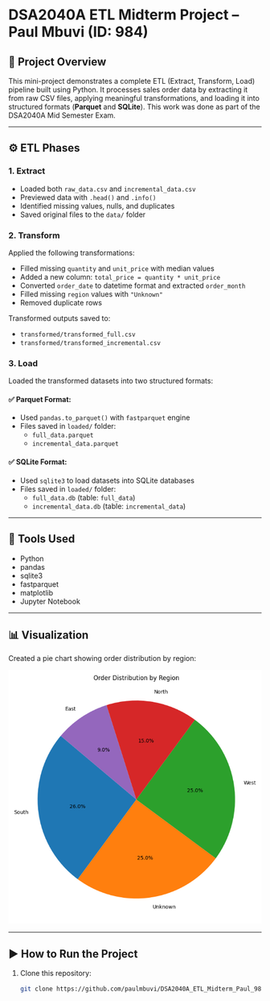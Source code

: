 # DSA2040A ETL Midterm Project – Paul Mbuvi (ID: 984)

## 📌 Project Overview
This mini-project demonstrates a complete ETL (Extract, Transform, Load) pipeline built using Python. It processes sales order data by extracting it from raw CSV files, applying meaningful transformations, and loading it into structured formats (**Parquet** and **SQLite**). This work was done as part of the DSA2040A Mid Semester Exam.

---

## ⚙️ ETL Phases

### 1. Extract
- Loaded both `raw_data.csv` and `incremental_data.csv`
- Previewed data with `.head()` and `.info()`
- Identified missing values, nulls, and duplicates
- Saved original files to the `data/` folder

### 2. Transform
Applied the following transformations:
- Filled missing `quantity` and `unit_price` with median values
- Added a new column: `total_price = quantity * unit_price`
- Converted `order_date` to datetime format and extracted `order_month`
- Filled missing `region` values with `"Unknown"`
- Removed duplicate rows

Transformed outputs saved to:
- `transformed/transformed_full.csv`
- `transformed/transformed_incremental.csv`

### 3. Load
Loaded the transformed datasets into two structured formats:

#### ✅ Parquet Format:
- Used `pandas.to_parquet()` with `fastparquet` engine
- Files saved in `loaded/` folder:
  - `full_data.parquet`
  - `incremental_data.parquet`

#### ✅ SQLite Format:
- Used `sqlite3` to load datasets into SQLite databases
- Files saved in `loaded/` folder:
  - `full_data.db` (table: `full_data`)
  - `incremental_data.db` (table: `incremental_data`)

---

## 🧰 Tools Used
- Python
- pandas
- sqlite3
- fastparquet
- matplotlib
- Jupyter Notebook

---

## 📊 Visualization
Created a pie chart showing order distribution by region:

![Order Distribution by Region](transformed/orders_by_region_piechart.png)

---

## ▶️ How to Run the Project

1. Clone this repository:
   ```bash
   git clone https://github.com/paulmbuvi/DSA2040A_ETL_Midterm_Paul_984.git
